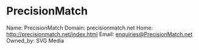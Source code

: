 
# PrecisionMatch

Name: PrecisionMatch
Domain: precisionmatch.net
Home: http://precisionmatch.net/index.html
Email: enquiries@PrecisionMatch.net
Owned_by: SVG Media
